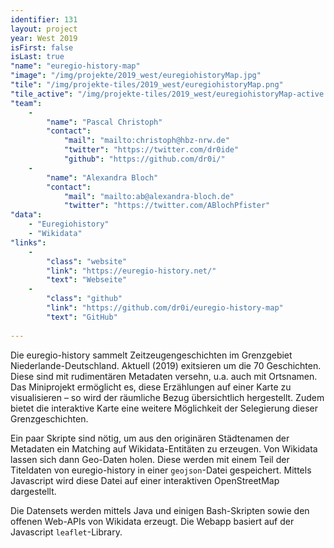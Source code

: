 ```yaml
---
identifier: 131
layout: project
year: West 2019
isFirst: false
isLast: true
"name": "euregio-history-map"
"image": "/img/projekte/2019_west/euregiohistoryMap.jpg"
"tile": "/img/projekte-tiles/2019_west/euregiohistoryMap.png"
"tile_active": "/img/projekte-tiles/2019_west/euregiohistoryMap-active.png"
"team":
    -
        "name": "Pascal Christoph"
        "contact":
            "mail": "mailto:christoph@hbz-nrw.de"
            "twitter": "https://twitter.com/dr0ide"
            "github": "https://github.com/dr0i/"
    -
        "name": "Alexandra Bloch"
        "contact":
            "mail": "mailto:ab@alexandra-bloch.de"
            "twitter": "https://twitter.com/ABlochPfister"
"data":
    - "Euregiohistory"
    - "Wikidata"
"links":
    -
        "class": "website"
        "link": "https://euregio-history.net/"
        "text": "Webseite"
    -
        "class": "github"
        "link": "https://github.com/dr0i/euregio-history-map"
        "text": "GitHub"
           
---
```

Die euregio-history sammelt Zeitzeugengeschichten im Grenzgebiet Niederlande-Deutschland. Aktuell (2019) exitsieren um die 70 Geschichten. Diese sind mit rudimentären Metadaten versehn, u.a. auch mit Ortsnamen. Das Miniprojekt ermöglicht es, diese Erzählungen auf einer Karte zu visualisieren – so wird der räumliche Bezug übersichtlich hergestellt. Zudem bietet die interaktive Karte eine weitere Möglichkeit der Selegierung dieser Grenzgeschichten.

Ein paar Skripte sind nötig, um aus den originären Städtenamen der Metadaten ein Matching auf Wikidata-Entitäten zu erzeugen. Von Wikidata lassen sich dann Geo-Daten holen. Diese werden mit einem Teil der Titeldaten von euregio-history in einer `geojson`-Datei gespeichert. Mittels Javascript wird diese Datei auf einer interaktiven OpenStreetMap dargestellt.

Die Datensets werden mittels Java und einigen Bash-Skripten sowie den offenen Web-APIs von Wikidata erzeugt. Die Webapp basiert auf der Javascript `leaflet`-Library.